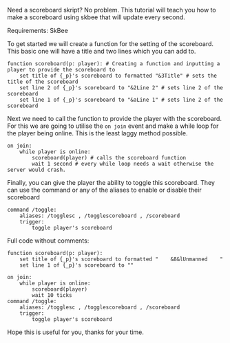 Need a scoreboard skript? No problem. 
This tutorial will teach you how to make a scoreboard using skbee that will update every second.

Requirements: SkBee


To get started we will create a function for the setting of the scoreboard. 
This basic one will have a title and two lines which you can add to.
```
function scoreboard(p: player): # Creating a function and inputting a player to provide the scoreboard to
    set title of {_p}'s scoreboard to formatted "&3Title" # sets the title of the scoreboard
    set line 2 of {_p}'s scoreboard to "&2Line 2" # sets line 2 of the scoreboard
    set line 1 of {_p}'s scoreboard to "&aLine 1" # sets line 2 of the scoreboard
```

Next we need to call the function to provide the player with the scoreboard.
For this we are going to utilise the `on join` event and make a while loop for the player being online. 
This is the least laggy method possible.
```
on join:
    while player is online:
        scoreboard(player) # calls the scoreboard function
        wait 1 second # every while loop needs a wait otherwise the server would crash.
```

Finally, you can give the player the ability to toggle this scoreboard.
They can use the command or any of the aliases to enable or disable their scoreboard
```
command /toggle:
    aliases: /togglesc , /togglescoreboard , /scoreboard
    trigger:
        toggle player's scoreboard
```

Full code without comments:
```
function scoreboard(p: player):
    set title of {_p}'s scoreboard to formatted "    &8&lUnmanned    "
    set line 1 of {_p}'s scoreboard to ""

on join:
    while player is online:
        scoreboard(player)
        wait 10 ticks
command /toggle:
    aliases: /togglesc , /togglescoreboard , /scoreboard
    trigger:
        toggle player's scoreboard
```
Hope this is useful for you, thanks for your time.
